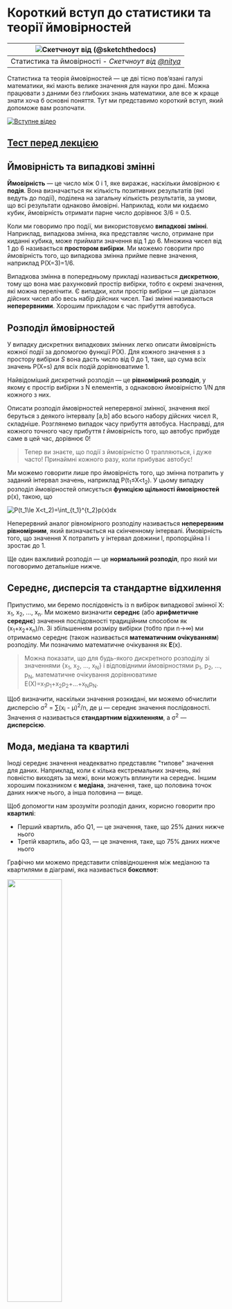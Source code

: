 <!--
CO_OP_TRANSLATOR_METADATA:
{
  "original_hash": "b706a07cfa87ba091cbb91e0aa775600",
  "translation_date": "2025-08-30T19:22:14+00:00",
  "source_file": "1-Introduction/04-stats-and-probability/README.md",
  "language_code": "uk"
}
-->
# Короткий вступ до статистики та теорії ймовірностей

|![ Скетчноут від [(@sketchthedocs)](https://sketchthedocs.dev) ](../../sketchnotes/04-Statistics-Probability.png)|
|:---:|
| Статистика та ймовірності - _Скетчноут від [@nitya](https://twitter.com/nitya)_ |

Статистика та теорія ймовірностей — це дві тісно пов’язані галузі математики, які мають велике значення для науки про дані. Можна працювати з даними без глибоких знань математики, але все ж краще знати хоча б основні поняття. Тут ми представимо короткий вступ, який допоможе вам розпочати.

[![Вступне відео](../../../../translated_images/video-prob-and-stats.e4282e5efa2f2543400843ed98b1057065c9600cebfc8a728e8931b5702b2ae4.uk.png)](https://youtu.be/Z5Zy85g4Yjw)

## [Тест перед лекцією](https://purple-hill-04aebfb03.1.azurestaticapps.net/quiz/6)

## Ймовірність та випадкові змінні

**Ймовірність** — це число між 0 і 1, яке виражає, наскільки ймовірною є **подія**. Вона визначається як кількість позитивних результатів (які ведуть до події), поділена на загальну кількість результатів, за умови, що всі результати однаково ймовірні. Наприклад, коли ми кидаємо кубик, ймовірність отримати парне число дорівнює 3/6 = 0.5.

Коли ми говоримо про події, ми використовуємо **випадкові змінні**. Наприклад, випадкова змінна, яка представляє число, отримане при киданні кубика, може приймати значення від 1 до 6. Множина чисел від 1 до 6 називається **простором вибірки**. Ми можемо говорити про ймовірність того, що випадкова змінна прийме певне значення, наприклад P(X=3)=1/6.

Випадкова змінна в попередньому прикладі називається **дискретною**, тому що вона має рахунковий простір вибірки, тобто є окремі значення, які можна перелічити. Є випадки, коли простір вибірки — це діапазон дійсних чисел або весь набір дійсних чисел. Такі змінні називаються **неперервними**. Хорошим прикладом є час прибуття автобуса.

## Розподіл ймовірностей

У випадку дискретних випадкових змінних легко описати ймовірність кожної події за допомогою функції P(X). Для кожного значення *s* з простору вибірки *S* вона дасть число від 0 до 1, таке, що сума всіх значень P(X=s) для всіх подій дорівнюватиме 1.

Найвідоміший дискретний розподіл — це **рівномірний розподіл**, у якому є простір вибірки з N елементів, з однаковою ймовірністю 1/N для кожного з них.

Описати розподіл ймовірностей неперервної змінної, значення якої беруться з деякого інтервалу [a,b] або всього набору дійсних чисел ℝ, складніше. Розглянемо випадок часу прибуття автобуса. Насправді, для кожного точного часу прибуття *t* ймовірність того, що автобус прибуде саме в цей час, дорівнює 0!

> Тепер ви знаєте, що події з ймовірністю 0 трапляються, і дуже часто! Принаймні кожного разу, коли прибуває автобус!

Ми можемо говорити лише про ймовірність того, що змінна потрапить у заданий інтервал значень, наприклад P(t<sub>1</sub>≤X<t<sub>2</sub>). У цьому випадку розподіл ймовірностей описується **функцією щільності ймовірностей** p(x), такою, що

![P(t_1\le X<t_2)=\int_{t_1}^{t_2}p(x)dx](../../../../translated_images/probability-density.a8aad29f17a14afb519b407c7b6edeb9f3f9aa5f69c9e6d9445f604e5f8a2bf7.uk.png)

Неперервний аналог рівномірного розподілу називається **неперервним рівномірним**, який визначається на скінченному інтервалі. Ймовірність того, що значення X потрапить у інтервал довжини l, пропорційна l і зростає до 1.

Ще один важливий розподіл — це **нормальний розподіл**, про який ми поговоримо детальніше нижче.

## Середнє, дисперсія та стандартне відхилення

Припустимо, ми беремо послідовність із n вибірок випадкової змінної X: x<sub>1</sub>, x<sub>2</sub>, ..., x<sub>n</sub>. Ми можемо визначити **середнє** (або **арифметичне середнє**) значення послідовності традиційним способом як (x<sub>1</sub>+x<sub>2</sub>+x<sub>n</sub>)/n. Зі збільшенням розміру вибірки (тобто при n→∞) ми отримаємо середнє (також називається **математичним очікуванням**) розподілу. Ми позначимо математичне очікування як **E**(x).

> Можна показати, що для будь-якого дискретного розподілу зі значеннями {x<sub>1</sub>, x<sub>2</sub>, ..., x<sub>N</sub>} і відповідними ймовірностями p<sub>1</sub>, p<sub>2</sub>, ..., p<sub>N</sub>, математичне очікування дорівнюватиме E(X)=x<sub>1</sub>p<sub>1</sub>+x<sub>2</sub>p<sub>2</sub>+...+x<sub>N</sub>p<sub>N</sub>.

Щоб визначити, наскільки значення розкидані, ми можемо обчислити дисперсію σ<sup>2</sup> = ∑(x<sub>i</sub> - μ)<sup>2</sup>/n, де μ — середнє значення послідовності. Значення σ називається **стандартним відхиленням**, а σ<sup>2</sup> — **дисперсією**.

## Мода, медіана та квартилі

Іноді середнє значення неадекватно представляє "типове" значення для даних. Наприклад, коли є кілька екстремальних значень, які повністю виходять за межі, вони можуть вплинути на середнє. Іншим хорошим показником є **медіана**, значення, таке, що половина точок даних нижче нього, а інша половина — вище.

Щоб допомогти нам зрозуміти розподіл даних, корисно говорити про **квартилі**:

* Перший квартиль, або Q1, — це значення, таке, що 25% даних нижче нього
* Третій квартиль, або Q3, — це значення, таке, що 75% даних нижче нього

Графічно ми можемо представити співвідношення між медіаною та квартилями в діаграмі, яка називається **боксплот**:

<img src="images/boxplot_explanation.png" width="50%"/>

Тут ми також обчислюємо **міжквартильний розмах** IQR=Q3-Q1 і так звані **викиди** — значення, які лежать за межами [Q1-1.5*IQR,Q3+1.5*IQR].

Для скінченного розподілу, який містить невелику кількість можливих значень, хорошим "типовим" значенням є те, яке зустрічається найчастіше, і це називається **модою**. Її часто застосовують до категорійних даних, таких як кольори. Розглянемо ситуацію, коли є дві групи людей — одні, які сильно віддають перевагу червоному, і інші, які віддають перевагу синьому. Якщо ми кодуємо кольори числами, середнє значення для улюбленого кольору буде десь у спектрі помаранчево-зеленого, що не відображає реальних уподобань жодної групи. Однак мода буде або одним із кольорів, або обома кольорами, якщо кількість людей, які голосують за них, однакова (у цьому випадку ми називаємо вибірку **мультимодальною**).

## Дані з реального світу

Коли ми аналізуємо дані з реального життя, вони часто не є випадковими змінними в тому сенсі, що ми не проводимо експерименти з невідомим результатом. Наприклад, розглянемо команду бейсболістів і їхні фізичні дані, такі як зріст, вага та вік. Ці числа не зовсім випадкові, але ми все одно можемо застосувати ті самі математичні поняття. Наприклад, послідовність ваг людей можна вважати послідовністю значень, взятих із деякої випадкової змінної. Нижче наведено послідовність ваг реальних бейсболістів із [Головної ліги бейсболу](http://mlb.mlb.com/index.jsp), взята з [цього набору даних](http://wiki.stat.ucla.edu/socr/index.php/SOCR_Data_MLB_HeightsWeights) (для вашої зручності показано лише перші 20 значень):

```
[180.0, 215.0, 210.0, 210.0, 188.0, 176.0, 209.0, 200.0, 231.0, 180.0, 188.0, 180.0, 185.0, 160.0, 180.0, 185.0, 197.0, 189.0, 185.0, 219.0]
```

> **Примітка**: Щоб побачити приклад роботи з цим набором даних, перегляньте [супровідний ноутбук](notebook.ipynb). У цьому уроці також є кілька завдань, які ви можете виконати, додавши трохи коду до цього ноутбука. Якщо ви не впевнені, як працювати з даними, не хвилюйтеся — ми повернемося до роботи з даними за допомогою Python пізніше. Якщо ви не знаєте, як виконувати код у Jupyter Notebook, перегляньте [цю статтю](https://soshnikov.com/education/how-to-execute-notebooks-from-github/).

Ось боксплот, що показує середнє, медіану та квартилі для наших даних:

![Боксплот ваги](../../../../translated_images/weight-boxplot.1dbab1c03af26f8a008fff4e17680082c8ab147d6df646cbac440bbf8f5b9c42.uk.png)

Оскільки наші дані містять інформацію про різні **ролі** гравців, ми також можемо побудувати боксплот за ролями — це дозволить нам зрозуміти, як значення параметрів відрізняються залежно від ролей. Цього разу ми розглянемо зріст:

![Боксплот за ролями](../../../../translated_images/boxplot_byrole.036b27a1c3f52d42f66fba2324ec5cde0a1bca6a01a619eeb0ce7cd054b2527b.uk.png)

Ця діаграма показує, що, в середньому, зріст перших бейсменів вищий за зріст других бейсменів. Пізніше в цьому уроці ми дізнаємося, як можна більш формально перевірити цю гіпотезу і як продемонструвати, що наші дані статистично значущі для цього.

> Працюючи з даними з реального світу, ми припускаємо, що всі точки даних — це вибірки, взяті з деякого розподілу ймовірностей. Це припущення дозволяє нам застосовувати техніки машинного навчання та створювати робочі моделі прогнозування.

Щоб побачити, який розподіл мають наші дані, ми можемо побудувати графік, який називається **гістограмою**. Вісь X міститиме кількість різних інтервалів ваги (так званих **бінів**), а вертикальна вісь показуватиме кількість разів, коли вибірка нашої випадкової змінної потрапляла в заданий інтервал.

![Гістограма даних з реального світу](../../../../translated_images/weight-histogram.bfd00caf7fc30b145b21e862dba7def41c75635d5280de25d840dd7f0b00545e.uk.png)

З цієї гістограми видно, що всі значення зосереджені навколо певної середньої ваги, і чим далі ми відходимо від цієї ваги, тим менше зустрічається ваг із таким значенням. Тобто дуже малоймовірно, що вага бейсболіста буде дуже відрізнятися від середньої ваги. Дисперсія ваг показує, наскільки ваги, ймовірно, відрізнятимуться від середньої.

> Якщо ми візьмемо ваги інших людей, не з бейсбольної ліги, розподіл, ймовірно, буде іншим. Однак форма розподілу залишиться такою самою, але середнє значення та дисперсія зміняться. Тому, якщо ми навчимо нашу модель на бейсболістах, вона, ймовірно, дасть неправильні результати, коли буде застосована до студентів університету, оскільки базовий розподіл буде іншим.

## Нормальний розподіл

Розподіл ваг, який ми бачили вище, є дуже типовим, і багато вимірювань із реального світу мають той самий тип розподілу, але з різними середнім значенням і дисперсією. Цей розподіл називається **нормальним розподілом**, і він відіграє дуже важливу роль у статистиці.

Використання нормального розподілу — це правильний спосіб генерувати випадкові ваги потенційних бейсболістів. Як тільки ми знаємо середню вагу `mean` і стандартне відхилення `std`, ми можемо згенерувати 1000 вибірок ваг наступним чином:
```python
samples = np.random.normal(mean,std,1000)
``` 

Якщо ми побудуємо гістограму згенерованих вибірок, ми побачимо картину, дуже схожу на ту, що показана вище. А якщо ми збільшимо кількість вибірок і кількість бінів, ми можемо створити картину нормального розподілу, яка буде ближчою до ідеальної:

![Нормальний розподіл із середнім=0 та стандартним відхиленням=1](../../../../translated_images/normal-histogram.dfae0d67c202137d552d0015fb87581eca263925e512404f3c12d8885315432e.uk.png)

*Нормальний розподіл із середнім=0 та стандартним відхиленням=1*

## Довірчі інтервали

Коли ми говоримо про ваги бейсболістів, ми припускаємо, що існує певна **випадкова змінна W**, яка відповідає ідеальному розподілу ймовірностей ваг усіх бейсболістів (так званої **популяції**). Наша послідовність ваг відповідає підмножині всіх бейсболістів, яку ми називаємо **вибіркою**. Цікаве питання: чи можемо ми знати параметри розподілу W, тобто середнє значення та дисперсію популяції?

Найпростіша відповідь — обчислити середнє значення та дисперсію нашої вибірки. Однак може статися так, що наша випадкова вибірка не точно представляє всю популяцію. Тому має сенс говорити про **довірчий інтервал**.
> **Довірчий інтервал** — це оцінка справжнього середнього значення генеральної сукупності на основі нашої вибірки, яка є точною з певною ймовірністю (або **рівнем довіри**).
Припустимо, у нас є вибірка X<sub>1</sub>, ..., X<sub>n</sub> з нашого розподілу. Кожного разу, коли ми беремо вибірку з розподілу, ми отримуємо різне середнє значення μ. Таким чином, μ можна вважати випадковою величиною. **Довірчий інтервал** з довірою p — це пара значень (L<sub>p</sub>,R<sub>p</sub>), таких що **P**(L<sub>p</sub>≤μ≤R<sub>p</sub>) = p, тобто ймовірність того, що виміряне середнє значення потрапить у цей інтервал, дорівнює p.

Детальний розгляд того, як обчислюються ці довірчі інтервали, виходить за межі нашого короткого вступу. Додаткову інформацію можна знайти [у Вікіпедії](https://en.wikipedia.org/wiki/Confidence_interval). Коротко кажучи, ми визначаємо розподіл обчисленого середнього вибірки відносно істинного середнього генеральної сукупності, який називається **розподілом Стьюдента**.

> **Цікавий факт**: Розподіл Стьюдента названо на честь математика Вільяма Сілі Госета, який опублікував свою роботу під псевдонімом "Стьюдент". Він працював у пивоварні Guinness, і, за однією з версій, його роботодавець не хотів, щоб широка громадськість знала, що вони використовують статистичні тести для визначення якості сировини.

Якщо ми хочемо оцінити середнє значення μ нашої генеральної сукупності з довірою p, нам потрібно взяти *(1-p)/2-й процентиль* розподілу Стьюдента A, який можна знайти в таблицях або обчислити за допомогою вбудованих функцій статистичного програмного забезпечення (наприклад, Python, R тощо). Тоді інтервал для μ буде заданий як X±A*D/√n, де X — отримане середнє вибірки, D — стандартне відхилення.

> **Примітка**: Ми також опускаємо обговорення важливого поняття [ступенів свободи](https://en.wikipedia.org/wiki/Degrees_of_freedom_(statistics)), яке є важливим у контексті розподілу Стьюдента. Ви можете звернутися до більш повних книг зі статистики, щоб глибше зрозуміти це поняття.

Приклад обчислення довірчого інтервалу для ваги та зросту наведено в [супровідних блокнотах](notebook.ipynb).

| p    | Середня вага |
|------|--------------|
| 0.85 | 201.73±0.94  |
| 0.90 | 201.73±1.08  |
| 0.95 | 201.73±1.28  |

Зверніть увагу, що чим вища ймовірність довіри, тим ширший довірчий інтервал.

## Перевірка гіпотез

У нашому наборі даних про бейсболістів є різні ролі гравців, які можна підсумувати нижче (див. [супровідний блокнот](notebook.ipynb), щоб побачити, як обчислюється ця таблиця):

| Роль              | Зріст      | Вага       | Кількість |
|-------------------|------------|------------|-----------|
| Ловці            | 72.723684  | 204.328947 | 76        |
| Призначені б'ючі | 74.222222  | 220.888889 | 18        |
| Перші базові     | 74.000000  | 213.109091 | 55        |
| Аутфілдери       | 73.010309  | 199.113402 | 194       |
| Рельєфні пітчери | 74.374603  | 203.517460 | 315       |
| Другі базові     | 71.362069  | 184.344828 | 58        |
| Шортстопи        | 71.903846  | 182.923077 | 52        |
| Стартові пітчери | 74.719457  | 205.163636 | 221       |
| Треті базові     | 73.044444  | 200.955556 | 45        |

Ми можемо помітити, що середній зріст перших базових вищий, ніж у других базових. Таким чином, ми можемо припустити, що **перші базові вищі за других базових**.

> Це твердження називається **гіпотезою**, тому що ми не знаємо, чи є цей факт дійсно правдивим.

Однак не завжди очевидно, чи можемо ми зробити такий висновок. З попереднього обговорення ми знаємо, що кожне середнє має відповідний довірчий інтервал, і тому ця різниця може бути просто статистичною похибкою. Нам потрібен більш формальний спосіб перевірки нашої гіпотези.

Давайте обчислимо довірчі інтервали окремо для зросту перших і других базових:

| Довіра | Перші базові | Другі базові |
|--------|--------------|--------------|
| 0.85   | 73.62..74.38 | 71.04..71.69 |
| 0.90   | 73.56..74.44 | 70.99..71.73 |
| 0.95   | 73.47..74.53 | 70.92..71.81 |

Ми бачимо, що за жодного рівня довіри інтервали не перетинаються. Це доводить нашу гіпотезу, що перші базові вищі за других базових.

Більш формально, проблема, яку ми вирішуємо, полягає в тому, щоб з'ясувати, чи **два розподіли ймовірностей однакові**, або принаймні мають однакові параметри. Залежно від розподілу, для цього потрібно використовувати різні тести. Якщо ми знаємо, що наші розподіли нормальні, ми можемо застосувати **[t-тест Стьюдента](https://en.wikipedia.org/wiki/Student%27s_t-test)**.

У t-тесті Стьюдента ми обчислюємо так зване **t-значення**, яке вказує на різницю між середніми, враховуючи дисперсію. Доведено, що t-значення підпорядковується **розподілу Стьюдента**, що дозволяє нам отримати порогове значення для заданого рівня довіри **p** (це можна обчислити або знайти в числових таблицях). Потім ми порівнюємо t-значення з цим порогом, щоб підтвердити або відхилити гіпотезу.

У Python ми можемо використовувати пакет **SciPy**, який включає функцію `ttest_ind` (а також багато інших корисних статистичних функцій!). Вона обчислює t-значення за нас, а також виконує зворотний пошук p-значення довіри, щоб ми могли просто подивитися на довіру для висновків.

Наприклад, наше порівняння між зростом перших і других базових дає такі результати: 
```python
from scipy.stats import ttest_ind

tval, pval = ttest_ind(df.loc[df['Role']=='First_Baseman',['Height']], df.loc[df['Role']=='Designated_Hitter',['Height']],equal_var=False)
print(f"T-value = {tval[0]:.2f}\nP-value: {pval[0]}")
```
```
T-value = 7.65
P-value: 9.137321189738925e-12
```
У нашому випадку p-значення дуже низьке, що означає, що є сильні докази на користь того, що перші базові вищі.

Існують також інші типи гіпотез, які ми можемо перевірити, наприклад:
* Довести, що задана вибірка підпорядковується певному розподілу. У нашому випадку ми припустили, що зріст має нормальний розподіл, але це потребує формальної статистичної перевірки.
* Довести, що середнє значення вибірки відповідає певному заданому значенню.
* Порівняти середні значення кількох вибірок (наприклад, яка різниця в рівнях щастя серед різних вікових груп).

## Закон великих чисел і центральна гранична теорема

Однією з причин, чому нормальний розподіл є таким важливим, є так звана **центральна гранична теорема**. Припустимо, у нас є велика вибірка незалежних N значень X<sub>1</sub>, ..., X<sub>N</sub>, вибраних із будь-якого розподілу із середнім μ і дисперсією σ<sup>2</sup>. Тоді, для достатньо великого N (іншими словами, коли N→∞), середнє Σ<sub>i</sub>X<sub>i</sub> буде мати нормальний розподіл із середнім μ і дисперсією σ<sup>2</sup>/N.

> Інший спосіб інтерпретації центральної граничної теореми полягає в тому, що незалежно від розподілу, коли ви обчислюєте середнє суми будь-яких значень випадкових величин, ви отримуєте нормальний розподіл.

З центральної граничної теореми також випливає, що, коли N→∞, ймовірність того, що середнє вибірки дорівнює μ, стає 1. Це відомо як **закон великих чисел**.

## Коваріація та кореляція

Одним із завдань Data Science є пошук зв’язків між даними. Ми кажемо, що дві послідовності **корелюють**, коли вони демонструють схожу поведінку одночасно, тобто або зростають/зменшуються одночасно, або одна послідовність зростає, коли інша зменшується, і навпаки. Іншими словами, між двома послідовностями, здається, є певний зв’язок.

> Кореляція не обов’язково вказує на причинно-наслідковий зв’язок між двома послідовностями; іноді обидві змінні можуть залежати від якоїсь зовнішньої причини, або це може бути чисто випадковістю, що дві послідовності корелюють. Однак сильна математична кореляція є хорошим індикатором того, що дві змінні якось пов’язані.

Математично основним поняттям, яке показує зв’язок між двома випадковими величинами, є **коваріація**, яка обчислюється так: Cov(X,Y) = **E**\[(X-**E**(X))(Y-**E**(Y))\]. Ми обчислюємо відхилення обох змінних від їх середніх значень, а потім добуток цих відхилень. Якщо обидві змінні відхиляються разом, добуток завжди буде додатним значенням, яке додасться до додатної коваріації. Якщо обидві змінні відхиляються не синхронно (тобто одна падає нижче середнього, коли інша зростає вище середнього), ми завжди отримаємо від’ємні числа, які додадуться до від’ємної коваріації. Якщо відхилення не залежать одне від одного, вони додадуться приблизно до нуля.

Абсолютне значення коваріації не дає нам багато інформації про те, наскільки велика кореляція, оскільки воно залежить від величини фактичних значень. Щоб нормалізувати це, ми можемо поділити коваріацію на стандартне відхилення обох змінних, щоб отримати **кореляцію**. Хороша річ у тому, що кореляція завжди знаходиться в діапазоні [-1,1], де 1 вказує на сильну позитивну кореляцію між значеннями, -1 — на сильну негативну кореляцію, а 0 — на відсутність кореляції (змінні незалежні).

**Приклад**: Ми можемо обчислити кореляцію між вагою та зростом бейсболістів із згаданого вище набору даних:
```python
print(np.corrcoef(weights,heights))
```
У результаті ми отримуємо **матрицю кореляції**, подібну до цієї:
```
array([[1.        , 0.52959196],
       [0.52959196, 1.        ]])
```

> Матриця кореляції C може бути обчислена для будь-якої кількості вхідних послідовностей S<sub>1</sub>, ..., S<sub>n</sub>. Значення C<sub>ij</sub> — це кореляція між S<sub>i</sub> і S<sub>j</sub>, а діагональні елементи завжди дорівнюють 1 (що також є самокореляцією S<sub>i</sub>).

У нашому випадку значення 0.53 вказує на те, що між вагою та зростом людини є певна кореляція. Ми також можемо побудувати діаграму розсіювання одного значення відносно іншого, щоб побачити зв’язок візуально:

![Зв’язок між вагою та зростом](../../../../translated_images/weight-height-relationship.3f06bde4ca2aba9974182c4ef037ed602acd0fbbbbe2ca91cefd838a9e66bcf9.uk.png)

> Більше прикладів кореляції та коваріації можна знайти в [супровідному блокноті](notebook.ipynb).

## Висновок

У цьому розділі ми дізналися:

* основні статистичні властивості даних, такі як середнє, дисперсія, мода та квартилі
* різні розподіли випадкових величин, включаючи нормальний розподіл
* як знайти кореляцію між різними властивостями
* як використовувати математичний і статистичний апарат для доведення гіпотез
* як обчислювати довірчі інтервали для випадкової величини за вибіркою даних

Хоча це, безумовно, не вичерпний список тем, які існують у ймовірності та статистиці, цього має бути достатньо, щоб дати вам хороший старт у цьому курсі.

## 🚀 Виклик

Використовуйте зразковий код у блокноті, щоб перевірити інші гіпотези:
1. Перші базові старші за других базових
2. Перші базові вищі за третіх базових
3. Шортстопи вищі за других базових

## [Післялекційний тест](https://purple-hill-04aebfb03.1.azurestaticapps.net/quiz/7)

## Огляд і самостійне навчання

Ймовірність і статистика — це настільки широка тема, що вона заслуговує на окремий курс. Якщо ви хочете глибше зануритися в теорію, вам можуть бути цікаві наступні книги:

1. [Карлос Фернандес-Гранда](https://cims.nyu.edu/~cfgranda/) з Нью-Йоркського університету має чудові лекційні нотатки [Ймовірність і статистика для науки про дані](https://cims.nyu.edu/~cfgranda/pages/stuff/probability_stats_for_DS.pdf) (доступні онлайн)
1. [Пітер і Ендрю Брюс. Практична статистика для науковців з даних.](https://www.oreilly.com/library/view/practical-statistics-for/9781491952955/) [[зразковий код у R](https://github.com/andrewgbruce/statistics-for-data-scientists)].
1. [Джеймс Д. Міллер. Статистика для науки про дані](https://www.packtpub.com/product/statistics-for-data-science/9781788290678) [[зразковий код у R](https://github.com/PacktPublishing/Statistics-for-Data-Science)].

## Завдання

[Маленьке дослідження діабету](assignment.md)

## Подяки

Цей урок був створений з ♥️ [Дмитром Сошниковим](http://soshnikov.com)

---

**Відмова від відповідальності**:  
Цей документ було перекладено за допомогою сервісу автоматичного перекладу [Co-op Translator](https://github.com/Azure/co-op-translator). Хоча ми прагнемо до точності, звертаємо вашу увагу, що автоматичні переклади можуть містити помилки або неточності. Оригінальний документ мовою оригіналу слід вважати авторитетним джерелом. Для критично важливої інформації рекомендується професійний переклад людиною. Ми не несемо відповідальності за будь-які непорозуміння або неправильні тлумачення, що виникли внаслідок використання цього перекладу.